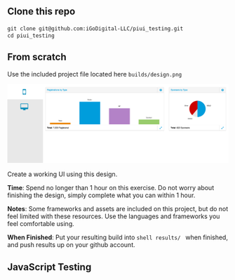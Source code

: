 
## Clone this repo
```shell
git clone git@github.com:iGoDigital-LLC/piui_testing.git
cd piui_testing
```

## From scratch
Use the included project file located here ``` builds/design.png ``` 

![Alt text](builds/design.png?raw=true "Dashboard")

Create a working UI using this design.

**Time**:  Spend no longer than 1 hour on this exercise.   Do not worry about finishing the design, simply complete what you can within 1 hour.  

**Notes**:  Some frameworks and assets are included on this project, but do not feel limited with these resources.  Use the languages and frameworks you feel comfortable using.

**When Finished**:  Put your resulting build into ```shell results/ ``` when finished, and push results up on your github account.

## JavaScript Testing

